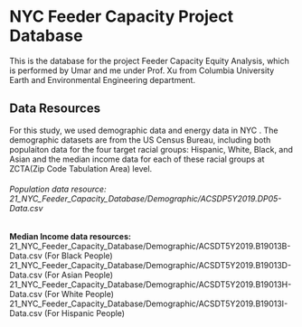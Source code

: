 # NYC Feeder Capacity Project Database

This is the database for the project Feeder Capacity Equity Analysis, which is performed by Umar and me under Prof. Xu from Columbia University Earth and Environmental Engineering department.

## Data Resources
For this study, we used demographic data and energy data in NYC . The demographic datasets are from the US Census Bureau, including both populaiton data for the four target racial groups: Hispanic, White, Black, and Asian and the median income data for each of these racial groups at ZCTA(Zip Code Tabulation Area) level. 

###### Population data resource:     21_NYC_Feeder_Capacity_Database/Demographic/ACSDP5Y2019.DP05-Data.csv
**Median Income data resources:** 21_NYC_Feeder_Capacity_Database/Demographic/ACSDT5Y2019.B19013B-Data.csv (For Black People)
                              21_NYC_Feeder_Capacity_Database/Demographic/ACSDT5Y2019.B19013D-Data.csv (For Asian People)
                              21_NYC_Feeder_Capacity_Database/Demographic/ACSDT5Y2019.B19013H-Data.csv (For White People)
                              21_NYC_Feeder_Capacity_Database/Demographic/ACSDT5Y2019.B19013I-Data.csv (For Hispanic People)
                              

